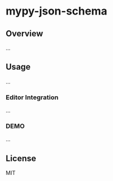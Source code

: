 # mypy-json-schema

## Overview

...

## Usage

...

### Editor Integration

...

### DEMO

...

## License

MIT
